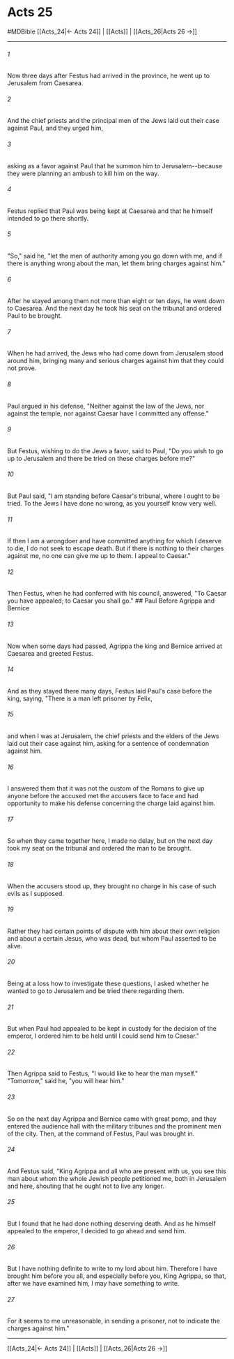 # Acts 25
#MDBible
[[Acts_24|← Acts 24]] | [[Acts]] | [[Acts_26|Acts 26 →]]

***

###### 1 

Now three days after Festus had arrived in the province, he went up to Jerusalem from Caesarea. 

###### 2 

And the chief priests and the principal men of the Jews laid out their case against Paul, and they urged him, 

###### 3 

asking as a favor against Paul that he summon him to Jerusalem--because they were planning an ambush to kill him on the way. 

###### 4 

Festus replied that Paul was being kept at Caesarea and that he himself intended to go there shortly. 

###### 5 

"So," said he, "let the men of authority among you go down with me, and if there is anything wrong about the man, let them bring charges against him." 

###### 6 

After he stayed among them not more than eight or ten days, he went down to Caesarea. And the next day he took his seat on the tribunal and ordered Paul to be brought. 

###### 7 

When he had arrived, the Jews who had come down from Jerusalem stood around him, bringing many and serious charges against him that they could not prove. 

###### 8 

Paul argued in his defense, "Neither against the law of the Jews, nor against the temple, nor against Caesar have I committed any offense." 

###### 9 

But Festus, wishing to do the Jews a favor, said to Paul, "Do you wish to go up to Jerusalem and there be tried on these charges before me?" 

###### 10 

But Paul said, "I am standing before Caesar's tribunal, where I ought to be tried. To the Jews I have done no wrong, as you yourself know very well. 

###### 11 

If then I am a wrongdoer and have committed anything for which I deserve to die, I do not seek to escape death. But if there is nothing to their charges against me, no one can give me up to them. I appeal to Caesar." 

###### 12 

Then Festus, when he had conferred with his council, answered, "To Caesar you have appealed; to Caesar you shall go." ## Paul Before Agrippa and Bernice 

###### 13 

Now when some days had passed, Agrippa the king and Bernice arrived at Caesarea and greeted Festus. 

###### 14 

And as they stayed there many days, Festus laid Paul's case before the king, saying, "There is a man left prisoner by Felix, 

###### 15 

and when I was at Jerusalem, the chief priests and the elders of the Jews laid out their case against him, asking for a sentence of condemnation against him. 

###### 16 

I answered them that it was not the custom of the Romans to give up anyone before the accused met the accusers face to face and had opportunity to make his defense concerning the charge laid against him. 

###### 17 

So when they came together here, I made no delay, but on the next day took my seat on the tribunal and ordered the man to be brought. 

###### 18 

When the accusers stood up, they brought no charge in his case of such evils as I supposed. 

###### 19 

Rather they had certain points of dispute with him about their own religion and about a certain Jesus, who was dead, but whom Paul asserted to be alive. 

###### 20 

Being at a loss how to investigate these questions, I asked whether he wanted to go to Jerusalem and be tried there regarding them. 

###### 21 

But when Paul had appealed to be kept in custody for the decision of the emperor, I ordered him to be held until I could send him to Caesar." 

###### 22 

Then Agrippa said to Festus, "I would like to hear the man myself." "Tomorrow," said he, "you will hear him." 

###### 23 

So on the next day Agrippa and Bernice came with great pomp, and they entered the audience hall with the military tribunes and the prominent men of the city. Then, at the command of Festus, Paul was brought in. 

###### 24 

And Festus said, "King Agrippa and all who are present with us, you see this man about whom the whole Jewish people petitioned me, both in Jerusalem and here, shouting that he ought not to live any longer. 

###### 25 

But I found that he had done nothing deserving death. And as he himself appealed to the emperor, I decided to go ahead and send him. 

###### 26 

But I have nothing definite to write to my lord about him. Therefore I have brought him before you all, and especially before you, King Agrippa, so that, after we have examined him, I may have something to write. 

###### 27 

For it seems to me unreasonable, in sending a prisoner, not to indicate the charges against him." 

***

[[Acts_24|← Acts 24]] | [[Acts]] | [[Acts_26|Acts 26 →]]
